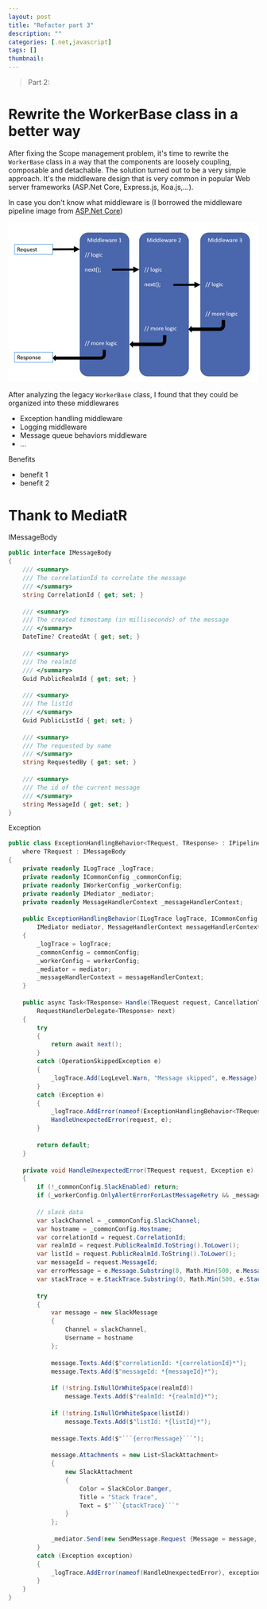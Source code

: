```yaml
---
layout: post
title: "Refactor part 3"
description: ""
categories: [.net,javascript]
tags: []
thumbnail:
---
```


> Part 2:

# Rewrite the WorkerBase class in a better way

After fixing the Scope management problem, it's time to rewrite the `WorkerBase` class in a way that
the components are loosely coupling, composable and detachable. The solution turned out to be a very
simple approach. It's the middleware design that is very common in popular Web server frameworks
(ASP.Net Core, Express.js, Koa.js,...).

In case you don't know what middleware is
(I borrowed the middleware pipeline image from [ASP.Net Core](https://docs.microsoft.com/en-us/aspnet/core/fundamentals/middleware/?view=aspnetcore-6.0))

![Asp.Net Core Middlewares](/files/2021-12-04-refactor-a-legacy-worker-base-part-2/asp.net-middlewares.png)

After analyzing the legacy `WorkerBase` class, I found that they could be organized into these
middlewares

- Exception handling middleware
- Logging middleware
- Message queue behaviors middleware
- ...

Benefits

- benefit 1
- benefit 2

# Thank to MediatR

IMessageBody

```csharp
public interface IMessageBody
{
    /// <summary>
    /// The correlationId to correlate the message
    /// </summary>
    string CorrelationId { get; set; }

    /// <summary>
    /// The created timestamp (in milliseconds) of the message
    /// </summary>
    DateTime? CreatedAt { get; set; }

    /// <summary>
    /// The realmId
    /// </summary>
    Guid PublicRealmId { get; set; }

    /// <summary>
    /// The listId
    /// </summary>
    Guid PublicListId { get; set; }

    /// <summary>
    /// The requested by name
    /// </summary>
    string RequestedBy { get; set; }

    /// <summary>
    /// The id of the current message
    /// </summary>
    string MessageId { get; set; }
}
```

Exception

```csharp
public class ExceptionHandlingBehavior<TRequest, TResponse> : IPipelineBehavior<TRequest, TResponse>
    where TRequest : IMessageBody
{
    private readonly ILogTrace _logTrace;
    private readonly ICommonConfig _commonConfig;
    private readonly IWorkerConfig _workerConfig;
    private readonly IMediator _mediator;
    private readonly MessageHandlerContext _messageHandlerContext;

    public ExceptionHandlingBehavior(ILogTrace logTrace, ICommonConfig commonConfig, IWorkerConfig workerConfig,
        IMediator mediator, MessageHandlerContext messageHandlerContext)
    {
        _logTrace = logTrace;
        _commonConfig = commonConfig;
        _workerConfig = workerConfig;
        _mediator = mediator;
        _messageHandlerContext = messageHandlerContext;
    }

    public async Task<TResponse> Handle(TRequest request, CancellationToken cancellationToken,
        RequestHandlerDelegate<TResponse> next)
    {
        try
        {
            return await next();
        }
        catch (OperationSkippedException e)
        {
            _logTrace.Add(LogLevel.Warn, "Message skipped", e.Message);
        }
        catch (Exception e)
        {
            _logTrace.AddError(nameof(ExceptionHandlingBehavior<TRequest, TResponse>), e);
            HandleUnexpectedError(request, e);
        }

        return default;
    }

    private void HandleUnexpectedError(TRequest request, Exception e)
    {
        if (!_commonConfig.SlackEnabled) return;
        if (_workerConfig.OnlyAlertErrorForLastMessageRetry && _messageHandlerContext.WillBeRetried) return;

        // slack data
        var slackChannel = _commonConfig.SlackChannel;
        var hostname = _commonConfig.Hostname;
        var correlationId = request.CorrelationId;
        var realmId = request.PublicRealmId.ToString().ToLower();
        var listId = request.PublicRealmId.ToString().ToLower();
        var messageId = request.MessageId;
        var errorMessage = e.Message.Substring(0, Math.Min(500, e.Message.Length));
        var stackTrace = e.StackTrace.Substring(0, Math.Min(500, e.StackTrace.Length));

        try
        {
            var message = new SlackMessage
            {
                Channel = slackChannel,
                Username = hostname
            };

            message.Texts.Add($"correlationId: *{correlationId}*");
            message.Texts.Add($"messageId: *{messageId}*");

            if (!string.IsNullOrWhiteSpace(realmId))
                message.Texts.Add($"realmId: *{realmId}*");

            if (!string.IsNullOrWhiteSpace(listId))
                message.Texts.Add($"listId: *{listId}*");

            message.Texts.Add($"```{errorMessage}```");

            message.Attachments = new List<SlackAttachment>
            {
                new SlackAttachment
                {
                    Color = SlackColor.Danger,
                    Title = "Stack Trace",
                    Text = $"```{stackTrace}```"
                }
            };

            _mediator.Send(new SendMessage.Request {Message = message, HasError = true});
        }
        catch (Exception exception)
        {
            _logTrace.AddError(nameof(HandleUnexpectedError), exception);
        }
    }
}
```
